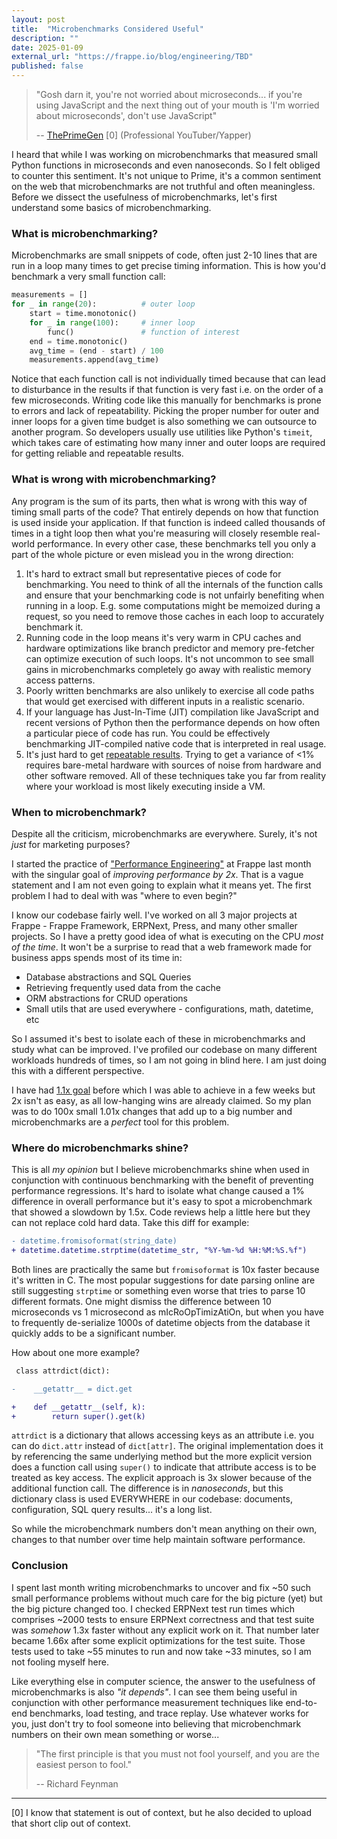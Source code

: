 ```yaml
---
layout: post
title:  "Microbenchmarks Considered Useful"
description: ""
date: 2025-01-09
external_url: "https://frappe.io/blog/engineering/TBD"
published: false
---
```



> "Gosh darn it, you're not worried about microseconds... if you're using JavaScript and the next thing out of your mouth is 'I'm worried about microseconds', don't use JavaScript"
>
> -- [ThePrimeGen](https://www.youtube.com/shorts/4OoqBk3nhyY) [0] (Professional YouTuber/Yapper)


I heard that while I was working on microbenchmarks that measured small Python functions in microseconds and even nanoseconds. So I felt obliged to counter this sentiment. It's not unique to Prime, it's a common sentiment on the web that microbenchmarks are not truthful and often meaningless. Before we dissect the usefulness of microbenchmarks, let's first understand some basics of microbenchmarking.


### What is microbenchmarking?

Microbenchmarks are small snippets of code, often just 2-10 lines that are run in a loop many times to get precise timing information. This is how you'd benchmark a very small function call:

```python
measurements = []
for _ in range(20):          # outer loop
    start = time.monotonic()
    for _ in range(100):     # inner loop
        func()               # function of interest
    end = time.monotonic()
    avg_time = (end - start) / 100
    measurements.append(avg_time)
```

Notice that each function call is not individually timed because that can lead to disturbance in the results if that function is very fast i.e. on the order of a few microseconds. Writing code like this manually for benchmarks is prone to errors and lack of repeatability. Picking the proper number for outer and inner loops for a given time budget is also something we can outsource to another program. So developers usually use utilities like Python's `timeit`, which takes care of estimating how many inner and outer loops are required for getting reliable and repeatable results.

### What is wrong with microbenchmarking?

Any program is the sum of its parts, then what is wrong with this way of timing small parts of the code?  That entirely depends on how that function is used inside your application. If that function is indeed called thousands of times in a tight loop then what you're measuring will closely resemble real-world performance. In every other case, these benchmarks tell you only a part of the whole picture or even mislead you in the wrong direction:

1. It's hard to extract small but representative pieces of code for benchmarking. You need to think of all the internals of the function calls and ensure that your benchmarking code is not unfairly benefiting when running in a loop. E.g. some computations might be memoized during a request, so you need to remove those caches in each loop to accurately benchmark it.
2. Running code in the loop means it's very warm in CPU caches and hardware optimizations like branch predictor and memory pre-fetcher can optimize execution of such loops. It's not uncommon to see small gains in microbenchmarks completely go away with realistic memory access patterns.
3. Poorly written benchmarks are also unlikely to exercise all code paths that would get exercised with different inputs in a realistic scenario.
4. If your language has Just-In-Time (JIT) compilation like JavaScript and recent versions of Python then the performance depends on how often a particular piece of code has run. You could be effectively benchmarking JIT-compiled native code that is interpreted in real usage.
5. It's just hard to get [repeatable results](https://ankush.dev/p/reliable-benchmarking). Trying to get a variance of <1% requires bare-metal hardware with sources of noise from hardware and other software removed. All of these techniques take you far from reality where your workload is most likely executing inside a VM.

### When to microbenchmark?

Despite all the criticism, microbenchmarks are everywhere. Surely, it's not *just* for marketing purposes?

I started the practice of ["Performance Engineering"](https://github.com/frappe/caffeine) at Frappe last month with the singular goal of *improving performance by 2x*. That is a vague statement and I am not even going to explain what it means yet. The first problem I had to deal with was "where to even begin?"

I know our codebase fairly well. I've worked on all 3 major projects at Frappe - Frappe Framework, ERPNext, Press, and many other smaller projects. So I have a pretty good idea of what is executing on the CPU *most of the time*. It won't be a surprise to read that a web framework made for business apps spends most of its time in:

- Database abstractions and SQL Queries
- Retrieving frequently used data from the cache
- ORM abstractions for CRUD operations
- Small utils that are used everywhere - configurations, math, datetime, etc

So I assumed it's best to isolate each of these in microbenchmarks and study what can be improved. I've profiled our codebase on many different workloads hundreds of times, so I am not going in blind here. I am just doing this with a different perspective.

I have had [1.1x goal](https://frappe.io/blog/engineering/reducing-memory-footprint-of-frappe-framework) before which I was able to achieve in a few weeks but 2x isn't as easy, as all low-hanging wins are already claimed. So my plan was to do 100x small 1.01x changes that add up to a big number and microbenchmarks are a *perfect* tool for this problem.

### Where do microbenchmarks shine?

This is all *my opinion* but I believe microbenchmarks shine when used in conjunction with continuous benchmarking with the benefit of preventing performance regressions. It's hard to isolate what change caused a 1% difference in overall performance but it's easy to spot a microbenchmark that showed a slowdown by 1.5x. Code reviews help a little here but they can not replace cold hard data. Take this diff for example:

```diff
- datetime.fromisoformat(string_date)
+ datetime.datetime.strptime(datetime_str, "%Y-%m-%d %H:%M:%S.%f")
```

Both lines are practically the same but `fromisoformat` is 10x faster because it's written in C. The most popular suggestions for date parsing online are still suggesting `strptime` or something even worse that tries to parse 10 different formats. One might dismiss the difference between 10 microseconds vs 1 microsecond as mIcRoOpTimizAtiOn, but when you have to frequently de-serialize 1000s of datetime objects from the database it quickly adds to be a significant number.

How about one more example?

```diff
 class attrdict(dict):

-    __getattr__ = dict.get

+    def __getattr__(self, k):
+        return super().get(k)
```

`attrdict` is a dictionary that allows accessing keys as an attribute i.e. you can do `dict.attr` instead of `dict[attr]`. The original implementation does it by referencing the same underlying method but the more explicit version does a function call using `super()` to indicate that attribute access is to be treated as key access. The explicit approach is 3x slower because of the additional function call. The difference is in *nanoseconds*, but this dictionary class is used EVERYWHERE in our codebase: documents, configuration, SQL query results... it's a long list.

So while the microbenchmark numbers don't mean anything on their own, changes to that number over time help maintain software performance.

### Conclusion

I spent last month writing microbenchmarks to uncover and fix ~50 such small performance problems without much care for the big picture (yet) but the big picture changed too. I checked ERPNext test run times which comprises ~2000 tests to ensure ERPNext correctness and that test suite was *somehow* 1.3x faster without any explicit work on it. That number later became 1.66x after some explicit optimizations for the test suite. Those tests used to take ~55 minutes to run and now take ~33 minutes, so I am not fooling myself here.

Like everything else in computer science, the answer to the usefulness of microbenchmarks is also *"it depends"*. I can see them being useful in conjunction with other performance measurement techniques like end-to-end benchmarks, load testing, and trace replay. Use whatever works for you, just don't try to fool someone into believing that microbenchmark numbers on their own mean something or worse...

> "The first principle is that you must not fool yourself, and you are the easiest person to fool."
>
> -- Richard Feynman

---

[0] I know that statement is out of context, but he also decided to upload that short clip out of context.
